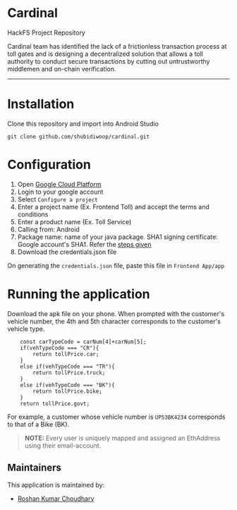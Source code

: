 # Cardinal 
HackFS Project Repository

Cardinal team has identified the lack of a frictionless transaction process at toll gates and is designing a decentralized solution that allows a toll authority to conduct secure transactions by cutting out untrustworthy middlemen and on-chain verification.

---
# Installation
Clone this repository and import into Android Studio

```git clone github.com/shubidiwoop/cardinal.git```

# Configuration
1. Open [Google Cloud Platform](https://developers.google.com/identity/sign-in/android/start-integrating)
2. Login to your google account
3. Select `Configure a project`
4. Enter a project name (Ex. Frontend Toll) and accept the terms and conditions
5. Enter a product name (Ex. Toll Service)
6. Calling from: Android
7. Package name: name of your java package. SHA1 signing certificate: Google account's SHA1. Refer the [steps given](https://developers.google.com/drive/android/auth)
8. Download the credentials.json file 

On generating the `credentials.json` file, paste this file in `Frontend App/app`

# Running the application
Download the apk file on your phone. 
When prompted with the customer's vehicle number, the 4th and 5th character corresponds to the customer's vehicle type.

```
    const carTypeCode = carNum[4]+carNum[5];
    if(vehTypeCode === "CR"){
        return tollPrice.car;
    }
    else if(vehTypeCode === "TR"){
        return tollPrice.truck;
    }
    else if(vehTypeCode === "BK"){
        return tollPrice.bike;
    }
    return tollPrice.govt;
```
For example, a customer whose vehicle number is `UP53BK4234` corresponds to that of a Bike (BK).
> **NOTE:**  Every user is uniquely mapped and assigned an EthAddress using their email-account.

## Maintainers
This application is maintained by:
* [Roshan Kumar Choudhary](https://github.com/RoshanKumarChoudhary)
